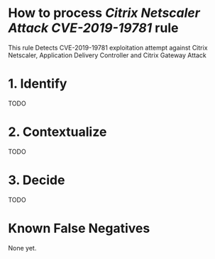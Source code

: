 # How to process *Citrix Netscaler Attack CVE-2019-19781* rule
This rule Detects CVE-2019-19781 exploitation attempt against Citrix Netscaler, Application Delivery Controller and Citrix Gateway Attack

# 1. Identify
TODO

# 2. Contextualize
TODO

# 3. Decide
TODO

# Known False Negatives
None yet.
